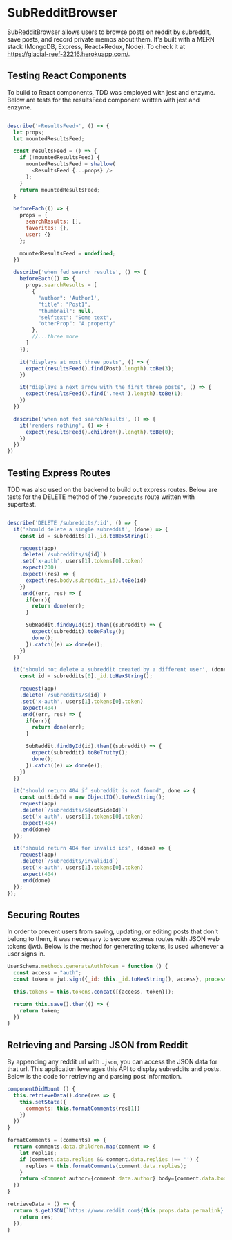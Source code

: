 # SubRedditBrowser

 SubRedditBrowser allows users to browse posts on reddit by subreddit, save posts, and record private memos about them. It's built with a MERN stack (MongoDB, Express, React+Redux, Node). To check it at https://glacial-reef-22216.herokuapp.com/.


## Testing React Components

 To build to React components, TDD was employed with jest and enzyme. Below are tests for the resultsFeed component written with jest and enzyme.

 ```javascript

 describe('<ResultsFeed>', () => {
   let props;
   let mountedResultsFeed;

   const resultsFeed = () => {
     if (!mountedResultsFeed) {
       mountedResultsFeed = shallow(
         <ResultsFeed {...props} />
       );
     }
     return mountedResultsFeed;
   }

   beforeEach(() => {
     props = {
       searchResults: [],
       favorites: {},
       user: {}
     };

     mountedResultsFeed = undefined;
   })

   describe('when fed search results', () => {
     beforeEach(() => {
       props.searchResults = [
         {
           "author": 'Author1',
           "title": "Post1",
           "thumbnail": null,
           "selftext": "Some text",
           "otherProp": "A property"
         },
         //...three more
       ]
     });

     it("displays at most three posts", () => {
       expect(resultsFeed().find(Post).length).toBe(3);
     })

     it("displays a next arrow with the first three posts", () => {
       expect(resultsFeed().find('.next').length).toBe(1);
     })
   })

   describe('when not fed searchResults', () => {
     it('renders nothing', () => {
       expect(resultsFeed().children().length).toBe(0);
     })
   })
 })

 ```

## Testing Express Routes

TDD was also used on the backend to build out express routes. Below are tests for the DELETE method  of the `/subreddits` route written with supertest.

```javascript

describe('DELETE /subreddits/:id', () => {
  it('should delete a single subreddit', (done) => {
    const id = subreddits[1]._id.toHexString();

    request(app)
    .delete(`/subreddits/${id}`)
    .set('x-auth', users[1].tokens[0].token)
    .expect(200)
    .expect((res) => {
      expect(res.body.subreddit._id).toBe(id)
    })
    .end((err, res) => {
      if(err){
        return done(err);
      }

      SubReddit.findById(id).then((subreddit) => {
        expect(subreddit).toBeFalsy();
        done();
      }).catch((e) => done(e));
    })
  })

  it('should not delete a subreddit created by a different user', (done) => {
    const id = subreddits[0]._id.toHexString();

    request(app)
    .delete(`/subreddits/${id}`)
    .set('x-auth', users[1].tokens[0].token)
    .expect(404)
    .end((err, res) => {
      if(err){
        return done(err);
      }

      SubReddit.findById(id).then((subreddit) => {
        expect(subreddit).toBeTruthy();
        done();
      }).catch((e) => done(e));
    })
  })

  it('should return 404 if subreddit is not found', done => {
    const outSideId = new ObjectID().toHexString();
    request(app)
    .delete(`/subreddits/${outSideId}`)
    .set('x-auth', users[1].tokens[0].token)
    .expect(404)
    .end(done)
  });

  it('should return 404 for invalid ids', (done) => {
    request(app)
    .delete(`/subreddits/invalidId`)
    .set('x-auth', users[1].tokens[0].token)
    .expect(404)
    .end(done)
  });
});
```

## Securing Routes

In order to prevent users from saving, updating, or editing posts that don't belong to them, it was necessary to secure express routes with JSON web tokens (jwt). Below is the method for generating tokens, is used whenever a user signs in.  

```javascript
UserSchema.methods.generateAuthToken = function () {
  const access = "auth";
  const token = jwt.sign({_id: this._id.toHexString(), access}, process.env.JWT_SECRET).toString();

  this.tokens = this.tokens.concat([{access, token}]);

  return this.save().then(() => {
    return token;
  })
}
```

## Retrieving and Parsing JSON from Reddit

By appending any reddit url with `.json`, you can access the JSON data for that url. This application leverages this API to display subreddits and posts. Below is the code for retrieving and parsing post information.  

```javascript
componentDidMount () {
  this.retrieveData().done(res => {
    this.setState({
      comments: this.formatComments(res[1])
    })
  })
}

formatComments = (comments) => {
  return comments.data.children.map(comment => {
    let replies;
    if (comment.data.replies && comment.data.replies !== '') {
      replies = this.formatComments(comment.data.replies);
    }
    return <Comment author={comment.data.author} body={comment.data.body} replies={replies} />
  })
}

retrieveData = () => {
  return $.getJSON(`https://www.reddit.com${this.props.data.permalink}.json`, res => {
    return res;
  });
}
```
